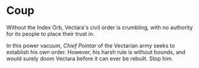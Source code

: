 # Coup

Without the Index Orb, Vectara's civil order is crumbling, with no authority for its people to place their trust in.

In this power vacuum, *Chief Pointar* of the Vectarian army seeks to establish his own order.
However, his harsh rule is without bounds, and would surely doom Vectara before it can ever be rebuilt.
Stop him.
